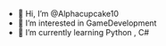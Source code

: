 - 👋 Hi, I’m @Alphacupcake10
- 👀 I’m interested in GameDevelopment
- 🌱 I’m currently learning Python , C#

<!---
Alphacupcake10/Alphacupcake10 is a ✨ special ✨ repository because its `README.md` (this file) appears on your GitHub profile.
You can click the Preview link to take a look at your changes.
--->
